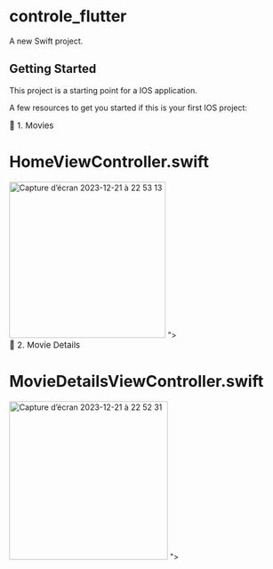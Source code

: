 # controle_flutter

A new Swift project.

## Getting Started

This project is a starting point for a IOS application.

A few resources to get you started if this is your first IOS project:


<summary style="font-size:15px;cursor:pointer">📌 1. Movies </summary> 
        <h1>HomeViewController.swift</h1>
<img width="281" alt="Capture d’écran 2023-12-21 à 22 53 13" src="<img width="430" alt="Capture d’écran 2024-08-27 à 18 17 09" src="https://github.com/user-attachments/assets/66ea824b-1993-43a7-9025-1df68138c7ec">
">

<summary style="font-size:15px;cursor:pointer">📌 2. Movie Details </summary>
        <h1>MovieDetailsViewController.swift</h1>
<img width="285" alt="Capture d’écran 2023-12-21 à 22 52 31" src="<img width="430" alt="Capture d’écran 2024-08-27 à 18 17 18" src="https://github.com/user-attachments/assets/8f93dc9d-100d-4351-a324-ed6a9ef6be5b">
">

